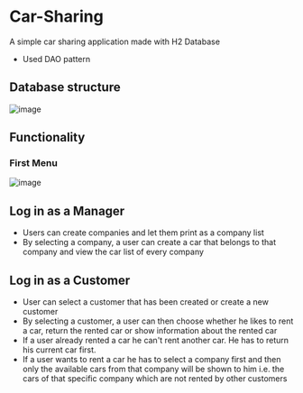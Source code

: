 # Car-Sharing

A simple car sharing application made with H2 Database

- Used DAO pattern
## Database structure
![image](https://github.com/Nihad74/Car-Sharing/assets/113698778/e744dde8-e573-4fbe-a4d1-702ff6198e06)


## Functionality 
### First Menu
![image](https://github.com/Nihad74/Car-Sharing/assets/113698778/f342de9c-ae84-4b8c-b318-2a155bde9972)

## Log in as a Manager

- Users can create companies and let them print as a company list
- By selecting a company, a user can create a car that belongs to that company and view the car list of every company

## Log in as a Customer
- User can select a customer that has been created or create a new customer
- By selecting a customer, a user can then choose whether he likes to rent a car, return the rented car or show information about the rented car
- If a user already rented a car he can't rent another car. He has to return his current car first.
- If a user wants to rent a car he has to select a company first and then only the available cars from that company will be shown to him i.e. the cars of that specific company which are not rented by other customers

